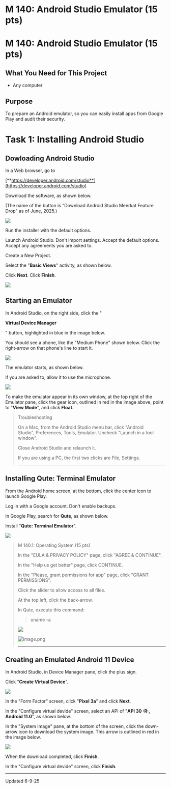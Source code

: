 # M 140: Android Studio Emulator (15 pts)

# M 140: Android Studio Emulator (15 pts)

## What You Need for This Project

- Any computer

## Purpose

To prepare an Android emulator, so you can easily install apps from Google Play and audit their security.

# Task 1: Installing Android Studio

## Dowloading Android Studio

In a Web browser, go to

[**https://developer.android.com/studio**](https://developer.android.com/studio)

Download the software, as shown below.

(The name of the button is "Download Android Studio Meerkat Feature Drop" as of June, 2025.)

![](https://samsclass.info/128/proj/M140-1.png)

Run the installer with the default options.

Launch Android Studio. Don't import settings. Accept the default options. Accept any agreements you are asked to.

Create a New Project.

Select the "**Basic Views**" activity, as shown below.

Click **Next**. Click **Finish**.

![](https://samsclass.info/128/proj/M140-11.png)

## Starting an Emulator

In Android Studio, on the right side, click the "

**Virtual Device Manager**

" button, highlighted in blue in the image below.

You should see a phone, like the "Medium Phone" shown below. Click the right-arrow on that phone's line to start it.

![](https://samsclass.info/128/proj/M140-12.png)

The emulator starts, as shown below.

If you are asked to, allow it to use the microphone.

![](https://samsclass.info/128/proj/M140-7.png)

To make the emulator appear in its own window, at the top right of the Emulator pane, click the gear icon, outlined in red in the image above, point to "**View Mode**", and click **Float**.

> Troubleshooting
> 
> 
> On a Mac, from the Android Studio menu bar, click "Android Studio", Preferences, Tools, Emulator. Uncheck "Launch in a tool window".
> 
> Close Android Studio and relaunch it.
> 
> If you are using a PC, the first two clicks are File, Settings.
> 
> ---
> 

## Installing Qute: Terminal Emulator

From the Android home screen, at the bottom, click the center icon to launch Google Play.

Log in with a Google account. Don't enable backups.

In Google Play, search for **Qute**, as shown below.

Install "**Qute: Terminal Emulator**".

![](https://samsclass.info/128/proj/M140-8.png)

> M 140.1: Operating System (15 pts)
> 
> 
> In the "EULA & PRIVACY POLICY" page, click "AGREE & CONTINUE".
> 
> In the "Help us get better" page, click CONTINUE.
> 
> In the "Please, grant permissions for app" page, click "GRANT PERMISSIONS".
> 
> Click the slider to allow access to all files.
> 
> At the top left, click the back-arrow.
> 
> In Qute, execute this command:
> 
> > uname -a
> > 
> 
> ![](https://samsclass.info/128/proj/M140-9.png)
> 
> ![image.png](image.png)
> 
> ---
> 

## Creating an Emulated Android 11 Device

In Android Studio, in Device Manager pane, click the plus sign.

Click "**Create Virtual Device**".

![](https://samsclass.info/128/proj/M140-2.png)

In the "Form Factor" screen, click "**Pixel 3a**" and click **Next**.

In the "Configure virtual devide" screen, select an API of "**API 30 :R:, Android 11.0**", as shown below.

In the "System Image" pane, at the bottom of the screen, click the down-arrow icon to download the system image. This arrow is outlined in red in the image below.

![](https://samsclass.info/128/proj/M140-13.png)

When the download completed, click **Finish**.

In the "Configure virtual devide" screen, click **Finish**.

---

Updated 6-9-25